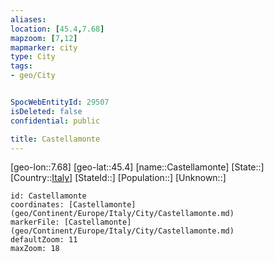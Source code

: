 ```yaml
---
aliases: 
location: [45.4,7.68]
mapzoom: [7,12] 
mapmarker: city 
type: City
tags:
- geo/City


SpocWebEntityId: 29507
isDeleted: false
confidential: public

title: Castellamonte
---
```

[geo-lon::7.68]
[geo-lat::45.4]
[name::Castellamonte]
[State::]
[Country::[Italy](geo/Continent/Europe/Italy.md)]
[StateId::]
[Population::]
[Unknown::]


```leaflet
id: Castellamonte
coordinates: [Castellamonte](geo/Continent/Europe/Italy/City/Castellamonte.md)
markerFile: [Castellamonte](geo/Continent/Europe/Italy/City/Castellamonte.md)
defaultZoom: 11 
maxZoom: 18
```



